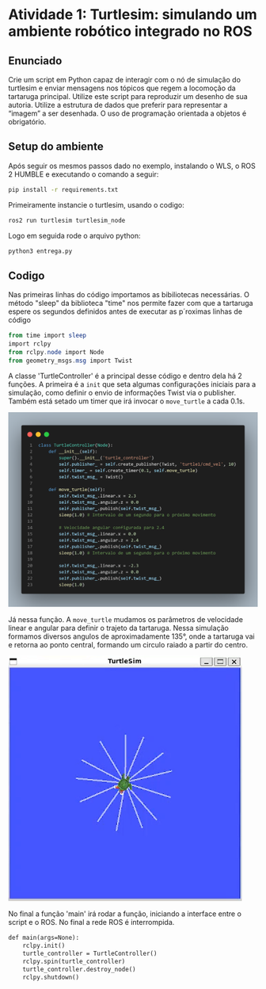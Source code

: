 
# Atividade 1: Turtlesim: simulando um ambiente robótico integrado no ROS

## Enunciado

Crie um script em Python capaz de interagir com o nó de simulação do turtlesim e enviar mensagens nos tópicos que regem a locomoção da tartaruga principal. Utilize este script para reproduzir um desenho de sua autoria. Utilize a estrutura de dados que preferir para representar a “imagem” a ser desenhada. O uso de programação orientada a objetos é obrigatório.

## Setup do ambiente 

Após seguir os mesmos passos dado no exemplo, instalando o WLS, o ROS 2 HUMBLE e executando o comando a seguir:

```bash
pip install -r requirements.txt
```

Primeiramente instancie o turtlesim, usando o codigo:

```bash
ros2 run turtlesim turtlesim_node
```

Logo em seguida rode o arquivo python:

```bash
python3 entrega.py
```

## Codigo

Nas primeiras linhas do código importamos as bibiliotecas necessárias. O método "sleep" da biblioteca "time" nos permite fazer com que a tartaruga espere os segundos definidos antes de executar as p´roximas linhas de código

```powershell
from time import sleep
import rclpy
from rclpy.node import Node
from geometry_msgs.msg import Twist
```

A classe 'TurtleController' é a principal desse código e dentro dela há 2 funções. A primeira é a <code>init</code> que seta algumas configurações iniciais para a simulação, como definir o envio de informações Twist via o publisher. Também está setado um timer que irá invocar o <code>move_turtle</code> a cada 0.1s. 

<img src="classeTController.png" alt=""/>

Já nessa função. A <code>move_turtle</code> mudamos os parâmetros de velocidade linear e angular para definir o trajeto da tartaruga. Nessa simulação formamos diversos angulos de aproximadamente 135°, onde a tartaruga vai e retorna ao ponto central, formando um circulo raiado a partir do centro.

<img src="desenho.png" alt=""/>

No final a função 'main' irá rodar a função, iniciando a interface entre o script e o ROS. No final a rede ROS é interrompida.

```
def main(args=None):
    rclpy.init()
    turtle_controller = TurtleController()
    rclpy.spin(turtle_controller)
    turtle_controller.destroy_node()
    rclpy.shutdown()
```